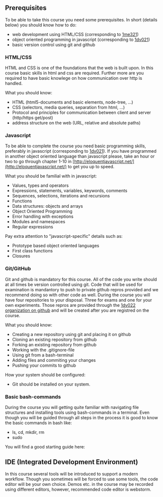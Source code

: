 ## Prerequisites
To be able to take this course you need some prerequisites. In short (details below) you should know how to do:

* web development using HTML/CSS (corresponding to [1me321](#))
* object oriented programming in javascript (corresponding to [1dv021](https://coursepress.lnu.se/grundlaggande-programmering/))
* basic version control using git and github

### HTML/CSS
HTML and CSS is one of the foundations that the web is built upon. In this course basic skills in html and css are required. Further more are you required to have basic knowlege on how communication over http is handled.

What you should know:
* HTML (html5-documents and basic elements, node-tree, ...)
* CSS (selectors, media queries, separation from html, ...)
* Protocol and principles for communication between client and server (http/https get/post)
* address structure on the web (URL, relative and absolute paths)

### Javascript
To be able to complete the course you need basic programming skills, preferably in javascript (corresponding to [1dv021](https://github.com/1dv021)). If you have programmed in another object oriented language than javascript please, take an hour or two to go through chapter 1-10 in [http://eloquentjavascript.net/](http://eloquentjavascript.net/) to get you up to speed. 

What you should be familial with in javascript:
* Values, types and operators
* Expressions, statements, variables, keywords, comments
* Sequences, selections, iterations and recursions
* Functions
* Data structures: objects and arrays
* Object Oriented Programming
* Error handling with exceptions
* Modules and namespaces
* Regular expressions

Pay extra attention to "javascript-specific" details such as:
* Prototype based object oriented languages
* First class functions
* Closures

### Git/GitHub
Git and github is mandatory for this course. All of the code you write should at all times be version controlled using git. Code that will be used for examination is mandantory to push to private github repros provided and we recommend doing so with other code as well. During the course you will have four repositories to your disposal. Three for exams and one for your own experiments. Those repros are provided through the [1dv022 organization on github](http://github.com/1dv022) and will be created after you are registred on the course. 

What you should know:
* Creating a new repository using git and placing it on github
* Cloning an existing repository from github
* Forking an existing repository from github
* Working with the .gitignore-file
* Using git from a bash-terminal
* Adding files and commiting your changes
* Pushing your commits to github

How your system should be configured:
* Git should be installed on your system. 

### Basic bash-commands
During the course you will getting quite familiar with navigating file structures and installing tools using bash-commands in a terminal. Even though you will be guided through all steps in the process it is good to know the basic commands in bash like:
* ls, cd, mkdir, rm
* sudo

You will find a good starting guide here:

## IDE (Integrated Development Environment)
In this course several tools will be introduced to support a modern workflow. Though you sometimes will be forced to use some tools, the code editor will be your own choice. Demos etc. in the course may be recorded using different editors, however, recommended code editor is webstorm.


